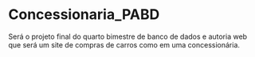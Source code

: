 # Concessionaria_PABD
Será o projeto final do quarto bimestre de banco de dados e autoria web que será um site de compras de carros como em uma concessionária.
